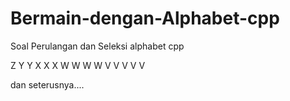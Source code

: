 # Bermain-dengan-Alphabet-cpp
Soal Perulangan dan Seleksi alphabet cpp

Z
Y Y
X X X
W W W W
V V V V V

dan seterusnya....
